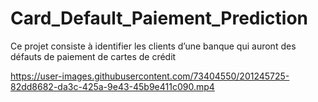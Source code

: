 # Card_Default_Paiement_Prediction
Ce projet consiste à identifier les clients d’une banque qui auront des défauts de paiement de cartes de crédit




https://user-images.githubusercontent.com/73404550/201245725-82dd8682-da3c-425a-9e43-45b9e411c090.mp4


